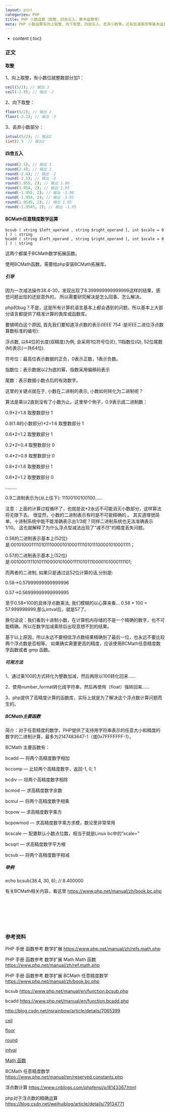 ```yaml
---
layout: post
categories: PHP
title: PHP 小数运算（取整、四舍五入、算术运算等）
meta: PHP 小数运算有向上取整、向下取整、四舍五入、丢弃小数等，还有加减乘除等基本运算
---
```

* content
{:toc}

### 正文

#### 取整

1、向上取整，有小数位就整数部分加1： 

```php
ceil(5/2); // 输出 3
ceil(-2.9); // 输出 -2
```

2、向下取整：

```php
floor(5/2); // 输出 2
floor(-2.1); // 输出 -3
```

3、丢弃小数部分：

```php
intval(5/2); // 输出2 
(int)2.5  // 输出2 
```

#### 四舍五入

```php
round(2.5); // 输出 3
round(2.4); // 输出 2
round(-2.4); // 输出 -2
round(-2.5); // 输出 -3
round(1.955, 2); // 输出 1.96
round(1.954, 2); // 输出 1.95
round(-1.955, 2); // 输出 -1.96
round(-1.954, 2); // 输出 -1.95
round(1.9545, 2); // 输出 1.95
round(-1.9545, 2); // 输出 -1.95 
```

#### BCMath任意精度数学运算

```
bcsub ( string $left_operand , string $right_operand [, int $scale = 0 ] ) : string
bcadd ( string $left_operand , string $right_operand [, int $scale = 0 ] ) : string
```

这两个都属于BCMath数学拓展函数。

使用BCMath函数，需要给php安装BCMath拓展库。

##### 引导

因为一次减法操作38.4-30，发现出现了8.399999999999999这样的结果，感觉问题出现的还挺意外的，
所以需要研究解决是怎么回事、怎么解决。

php的bug？不是，这是所有计算机语言基本上都会遇到的问题，所以基本上大部分语言都提供了精准计算的类库或函数库。

要搞明白这个原因, 首先我们要知道浮点数的表示(IEEE 754 :是IEEE二进位浮点数算数标准的编号):

浮点数, 以64位的长度(双精度)为例, 会采用1位符号位(E), 11指数位(Q), 52位尾数(M)表示(一共64位).

符号位：最高位表示数据的正负，0表示正数，1表示负数。

指数位：表示数据以2为底的幂，指数采用偏移码表示

尾数：表示数据小数点后的有效数字。

这里的关键点就在于, 小数在二进制的表示, 小数如何转化为二进制呢？

算法是乘以2直到没有了小数为止。这里举个例子，0.9表示成二进制数：

0.9*2=1.8 取整数部分 1

0.8(1.8的小数部分)*2=1.6 取整数部分 1

0.6*2=1.2 取整数部分 1

0.2*2=0.4 取整数部分 0

0.4*2=0.8 取整数部分 0

0.8*2=1.6 取整数部分 1

0.6*2=1.2 取整数部分 0

.........

0.9二进制表示为(从上往下): 11100100100100......

注意：上面的计算过程循环了，也就是说*2永远不可能消灭小数部分，这样算法将无限下去。
很显然，小数的二进制表示有时是不可能精确的 。
其实道理很简单，十进制系统中能不能准确表示出1/3呢？同样二进制系统也无法准确表示1/10。
这也就解释了为什么浮点型减法出现了"减不尽"的精度丢失问题。

0.58的二进制表示基本上(52位)是:0010100011110101110000101000111101011100001010001111；

0.57的二进制表示基本上(52位)是:0010001111010111000010100011110101110000101000111101;

而两者的二进制, 如果只是通过这52位计算的话,分别是:

0.58->0.57999999999999996

0.57->0.56999999999999995

至于0.58*100的具体浮点数乘法, 我们模糊的以心算来看… 0.58 * 100 = 57.999999999,那么intval后，就是57了。

换句话说：我们看到十进制小数，在计算机内存储的不是一个精确的数字，也不可能精确。所以在数字加减乘除后出现意想不到的结果。

基于以上原因，所以永远不要相信浮点数结果精确到了最后一位，也永远不要比较两个浮点数是否相等。
如果确实需要更高的精度，应该使用BCMath任意精度数学函数或者 gmp 函数。

##### 可用方法

1、通过乘100的方式转化为整数加减，然后再除以100转化回来……

2、使用number_format转化成字符串，然后再使用（float）强转回来……

3、php提供了高精度计算的函数库，实际上就是为了解决这个浮点数计算问题而生的。

##### BCMath主要函数

简介：对于任意精度的数学，PHP提供了支持用字符串表示的任意大小和精度的数字的二进制计算，最多为2147483647-1（或0x7FFFFFFF-1）。

BCMath 主要函数有：

bcadd — 将两个高精度数字相加

bccomp — 比较两个高精度数字，返回-1, 0, 1

bcdiv — 将两个高精度数字相除

bcmod — 求高精度数字余数

bcmul — 将两个高精度数字相乘

bcpow — 求高精度数字乘方

bcpowmod — 求高精度数字乘方求模，数论里非常常用

bcscale — 配置默认小数点位数，相当于就是Linux bc中的”scale=”

bcsqrt — 求高精度数字平方根

bcsub — 将两个高精度数字相减

##### 举例

echo bcsub(38.4, 30, 6);  // 8.400000

有关BCMath相关内容，看这里 <https://www.php.net/manual/zh/book.bc.php>


<br/><br/><br/><br/><br/>
### 参考资料

PHP 手册 函数参考 数学扩展 <https://www.php.net/manual/zh/refs.math.php>

PHP 手册 函数参考 数学扩展 Math Math 函数 <https://www.php.net/manual/zh/ref.math.php>

PHP 手册 函数参考 数学扩展 BCMath 任意精度数学 <https://www.php.net/manual/zh/book.bc.php>

bcsub <https://www.php.net/manual/en/function.bcsub.php>

bcadd <https://www.php.net/manual/en/function.bcadd.php>

<http://blog.csdn.net/nsrainbow/article/details/7065399>

[ceil](http://www.w3school.com.cn/php/func_math_ceil.asp)

[floor](http://www.w3school.com.cn/php/func_math_floor.asp)

[round](http://www.w3school.com.cn/php/func_math_round.asp)

[intval](http://php.net/manual/zh/function.intval.php)

[Math 函数](http://www.w3school.com.cn/php/php_ref_math.asp)

BCMath 任意精度数学 <https://www.php.net/manual/en/reserved.constants.php>

浮点数计算 <https://www.cnblogs.com/phpfensi/p/8143367.html>

php对于浮点数的精确运算 <https://blog.csdn.net/weihuiblog/article/details/79134771>

